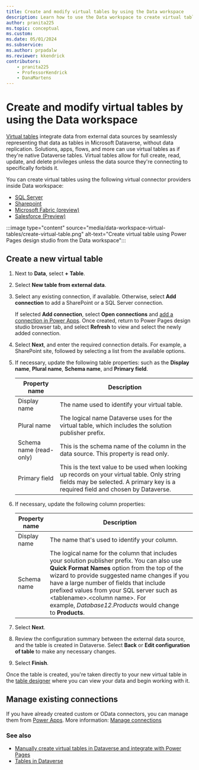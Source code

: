 ```yaml
---
title: Create and modify virtual tables by using the Data workspace 
description: Learn how to use the Data workspace to create virtual tables in Microsoft Dataverse.
author: pranita225
ms.topic: conceptual
ms.custom: 
ms.date: 05/01/2024
ms.subservice:
ms.author: prpadalw
ms.reviewer: kkendrick
contributors:
    - pranita225
    - ProfessorKendrick
    - DanaMartens
---
```


# Create and modify virtual tables by using the Data workspace 

[Virtual tables](/power-apps/maker/data-platform/create-edit-virtual-entities) integrate data from external data sources by seamlessly representing that data as tables in Microsoft Dataverse, without data replication. Solutions, apps, flows, and more can use virtual tables as if they're native Dataverse tables. Virtual tables allow for full create, read, update, and delete privileges unless the data source they're connecting to specifically forbids it.

You can create virtual tables using the following virtual connector providers inside Data workspace:

- [SQL Server](/connectors/sql/)
- [Sharepoint](/connectors/sharepoint/)
- [Microsoft Fabric (preview)](/power-apps/maker/data-platform/azure-synapse-link-view-in-fabric)
- [Salesforce (Preview)](/connectors/salesforce/)

:::image type="content" source="media/data-workspace-virtual-tables/create-virtual-table.png" alt-text="Create virtual table using Power Pages design studio from the Data workspace":::

## Create a new virtual table

1. Next to **Data**, select **+ Table**.

1. Select **New table from external data**.

1. Select any existing connection, if available. Otherwise, select **Add connection** to add a SharePoint or a SQL Server connection.

    If selected **Add connection**, select **Open connections** and [add a connection in Power Apps](/power-apps/maker/canvas-apps/add-data-connection). Once created, return to Power Pages design studio browser tab, and select **Refresh** to view and select the newly added connection.

1. Select **Next**, and enter the required connection details. For example, a SharePoint site, followed by selecting a list from the available options.

1. If necessary, update the following table properties: such as the **Display name**, **Plural name**, **Schema name**, and **Primary field**.

    | Property name | Description |
    | - | - |
    | Display name | The name used to identify your virtual table. |
    | Plural name | The logical name Dataverse uses for the virtual table, which includes the solution publisher prefix. |
    | Schema name (read-only) | This is the schema name of the column in the data source. This property is read only. |
    | Primary field | This is the text value to be used when looking up records on your virtual table. Only string fields may be selected. A primary key is a required field and chosen by Dataverse. |

1. If necessary, update the following column properties:

    | Property name | Description |
    | - | - |
    | Display name | The name that's used to identify your column. |
    | Schema name | The logical name for the column that includes your solution publisher prefix. You can also use **Quick Format Names** option from the top of the wizard to provide suggested name changes if you have a large number of fields that include prefixed values from your SQL server such as &lt;tablename&gt;.&lt;column name&gt;. For example, *Database12.Products* would change to **Products**. |

1. Select **Next**.

1. Review the configuration summary between the external data source, and the table is created in Dataverse. Select **Back** or **Edit configuration of table** to make any necessary changes.

1. Select **Finish**.

Once the table is created, you're taken directly to your new virtual table in the [table designer](data-workspace-tables.md#table-designer) where you can view your data and begin working with it.

## Manage existing connections

If you have already created custom or OData connectors, you can manage them from [Power Apps](https://make.powerapps.com). More information: [Manage connections](/power-apps/maker/canvas-apps/add-manage-connections)

### See also

- [Manually create virtual tables in Dataverse and integrate with Power Pages](virtual-tables.md)
- [Tables in Dataverse](/power-apps/maker/data-platform/entity-overview/)
